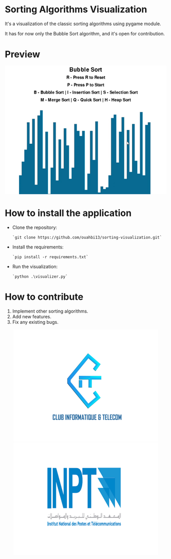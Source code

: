 # Sorting Algorithms Visualization
It's a visualization of the classic sorting algorithms using pygame module.

It has for now only the Bubble Sort algorithm, and it's open for contribution.


# Preview
<p align="center">
  <img src="images/pygame window 2022-01-23 19-15-48.gif" width="600" height="400"/>
</p>


# How to install the application
- Clone the repository:

      `git clone https://github.com/ouahbi13/sorting-visualization.git`
      
- Install the requirements:

      `pip install -r requirements.txt`

- Run the visualization: 

      `python .\visualizer.py`


# How to contribute
1. Implement other sorting algorithms.
2. Add new features.
3. Fix any existing bugs.

<p align="center">
    <img src="images/cit_logo.png" width="450" height="350"/> <img src="images/inpt_logo.png" width="450" height="350" /> 
</p>
